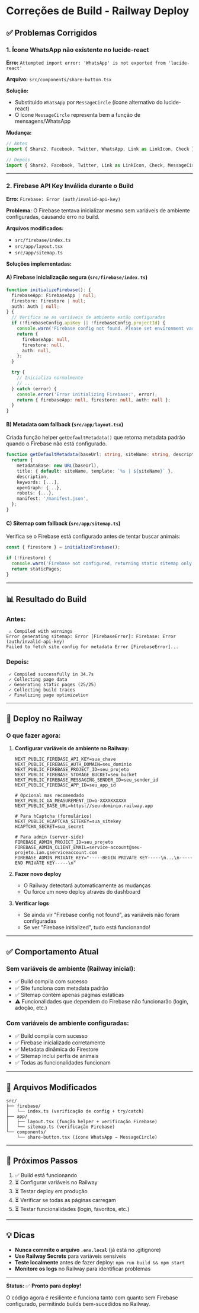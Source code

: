# Correções de Build - Railway Deploy

## ✅ Problemas Corrigidos

### 1. Ícone WhatsApp não existente no lucide-react
**Erro:** `Attempted import error: 'WhatsApp' is not exported from 'lucide-react'`

**Arquivo:** `src/components/share-button.tsx`

**Solução:**
- Substituído `WhatsApp` por `MessageCircle` (ícone alternativo do lucide-react)
- O ícone `MessageCircle` representa bem a função de mensagens/WhatsApp

**Mudança:**
```typescript
// Antes
import { Share2, Facebook, Twitter, WhatsApp, Link as LinkIcon, Check } from 'lucide-react';

// Depois
import { Share2, Facebook, Twitter, Link as LinkIcon, Check, MessageCircle } from 'lucide-react';
```

---

### 2. Firebase API Key Inválida durante o Build
**Erro:** `Firebase: Error (auth/invalid-api-key)`

**Problema:** O Firebase tentava inicializar mesmo sem variáveis de ambiente configuradas, causando erro no build.

**Arquivos modificados:**
- `src/firebase/index.ts`
- `src/app/layout.tsx`
- `src/app/sitemap.ts`

**Soluções implementadas:**

#### A) Firebase inicialização segura (`src/firebase/index.ts`)
```typescript
function initializeFirebase(): {
  firebaseApp: FirebaseApp | null;
  firestore: Firestore | null;
  auth: Auth | null;
} {
  // Verifica se as variáveis de ambiente estão configuradas
  if (!firebaseConfig.apiKey || !firebaseConfig.projectId) {
    console.warn('Firebase config not found. Please set environment variables.');
    return {
      firebaseApp: null,
      firestore: null,
      auth: null,
    };
  }

  try {
    // Inicializa normalmente
    // ...
  } catch (error) {
    console.error('Error initializing Firebase:', error);
    return { firebaseApp: null, firestore: null, auth: null };
  }
}
```

#### B) Metadata com fallback (`src/app/layout.tsx`)
Criada função helper `getDefaultMetadata()` que retorna metadata padrão quando o Firebase não está configurado.

```typescript
function getDefaultMetadata(baseUrl: string, siteName: string, description: string): Metadata {
  return {
    metadataBase: new URL(baseUrl),
    title: { default: siteName, template: `%s | ${siteName}` },
    description,
    keywords: [...],
    openGraph: {...},
    robots: {...},
    manifest: '/manifest.json',
  };
}
```

#### C) Sitemap com fallback (`src/app/sitemap.ts`)
Verifica se o Firebase está configurado antes de tentar buscar animais:

```typescript
const { firestore } = initializeFirebase();

if (!firestore) {
  console.warn('Firebase not configured, returning static sitemap only');
  return staticPages;
}
```

---

## 📊 Resultado do Build

### Antes:
```
 ⚠ Compiled with warnings
Error generating sitemap: Error [FirebaseError]: Firebase: Error (auth/invalid-api-key)
Failed to fetch site config for metadata Error [FirebaseError]...
```

### Depois:
```
 ✓ Compiled successfully in 34.7s
 ✓ Collecting page data    
 ✓ Generating static pages (25/25)
 ✓ Collecting build traces    
 ✓ Finalizing page optimization
```

---

## 🚀 Deploy no Railway

### O que fazer agora:

1. **Configurar variáveis de ambiente no Railway:**
   ```
   NEXT_PUBLIC_FIREBASE_API_KEY=sua_chave
   NEXT_PUBLIC_FIREBASE_AUTH_DOMAIN=seu_dominio
   NEXT_PUBLIC_FIREBASE_PROJECT_ID=seu_projeto
   NEXT_PUBLIC_FIREBASE_STORAGE_BUCKET=seu_bucket
   NEXT_PUBLIC_FIREBASE_MESSAGING_SENDER_ID=seu_sender_id
   NEXT_PUBLIC_FIREBASE_APP_ID=seu_app_id
   
   # Opcional mas recomendado
   NEXT_PUBLIC_GA_MEASUREMENT_ID=G-XXXXXXXXXX
   NEXT_PUBLIC_BASE_URL=https://seu-dominio.railway.app
   
   # Para hCaptcha (formulários)
   NEXT_PUBLIC_HCAPTCHA_SITEKEY=sua_sitekey
   HCAPTCHA_SECRET=sua_secret
   
   # Para admin (server-side)
   FIREBASE_ADMIN_PROJECT_ID=seu_projeto
   FIREBASE_ADMIN_CLIENT_EMAIL=service-account@seu-projeto.iam.gserviceaccount.com
   FIREBASE_ADMIN_PRIVATE_KEY="-----BEGIN PRIVATE KEY-----\n...\n-----END PRIVATE KEY-----\n"
   ```

2. **Fazer novo deploy**
   - O Railway detectará automaticamente as mudanças
   - Ou force um novo deploy através do dashboard

3. **Verificar logs**
   - Se ainda vir "Firebase config not found", as variáveis não foram configuradas
   - Se ver "Firebase initialized", tudo está funcionando!

---

## ✅ Comportamento Atual

### Sem variáveis de ambiente (Railway inicial):
- ✅ Build compila com sucesso
- ✅ Site funciona com metadata padrão
- ✅ Sitemap contém apenas páginas estáticas
- ⚠️ Funcionalidades que dependem do Firebase não funcionarão (login, adoção, etc.)

### Com variáveis de ambiente configuradas:
- ✅ Build compila com sucesso
- ✅ Firebase inicializado corretamente
- ✅ Metadata dinâmica do Firestore
- ✅ Sitemap inclui perfis de animais
- ✅ Todas as funcionalidades funcionam

---

## 📝 Arquivos Modificados

```
src/
├── firebase/
│   └── index.ts (verificação de config + try/catch)
├── app/
│   ├── layout.tsx (função helper + verificação Firebase)
│   └── sitemap.ts (verificação Firebase)
└── components/
    └── share-button.tsx (ícone WhatsApp → MessageCircle)
```

---

## 🎯 Próximos Passos

1. ✅ Build está funcionando
2. ⏳ Configurar variáveis no Railway
3. ⏳ Testar deploy em produção
4. ⏳ Verificar se todas as páginas carregam
5. ⏳ Testar funcionalidades (login, favoritos, etc.)

---

## 💡 Dicas

- **Nunca commite o arquivo `.env.local`** (já está no .gitignore)
- **Use Railway Secrets** para variáveis sensíveis
- **Teste localmente** antes de fazer deploy: `npm run build && npm start`
- **Monitore os logs** no Railway para identificar problemas

---

**Status:** ✅ **Pronto para deploy!**

O código agora é resiliente e funciona tanto com quanto sem Firebase configurado, permitindo builds bem-sucedidos no Railway.
